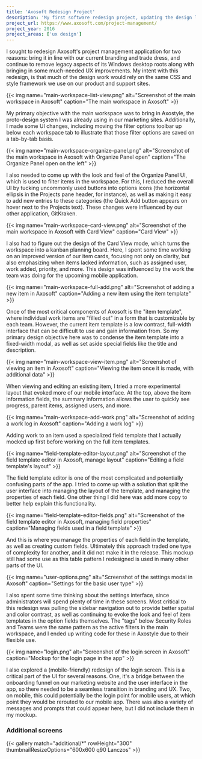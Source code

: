 ```yaml
---
title: 'Axosoft Redesign Project'
description: 'My first software redesign project, updating the design language of the Axosoft app'
project_url: https://www.axosoft.com/project-management/
project_year: 2016
project_areas: ['ux design']
---
```


I sought to redesign Axosoft's project management application for two reasons: bring it in line with our current branding and trade dress, and continue to remove legacy aspects of its Windows desktop roots along with bringing in some much-needed UX improvements. My intent with this redesign, is that much of the design work would rely on the same CSS and style framework we use on our product and support sites.

{{< img name="main-workspace-list-view.png" alt="Screenshot of the main workspace in Axosoft" caption="The main workspace in Axosoft" >}}

My primary objective with the main workspace was to bring in Axostyle, the proto-design system I was already using in our marketing sites. Additionally, I made some UI changes, including moving the filter options toolbar up below each workspace tab to illustrate that those filter options are saved on a tab-by-tab basis.

{{< img name="main-workspace-organize-panel.png" alt="Screenshot of the main workspace in Axosoft with Organize Panel open" caption="The Organize Panel open on the left" >}}

I also needed to come up with the look and feel of the Organize Panel UI, which is used to filter items in the workspace. For this, I reduced the overall UI by tucking uncommonly used buttons into options icons (the horizontal ellipsis in the Projects pane header, for instance), as well as making it easy to add new entries to these categories (the Quick Add button appears on hover next to the Projects text). These changes were influenced by our other application, GitKraken.

{{< img name="main-workspace-card-view.png" alt="Screenshot of the main workspace in Axosoft with Card View" caption="Card View" >}}

I also had to figure out the design of the Card View mode, which turns the workspace into a kanban planning board. Here, I spent some time working on an improved version of our item cards, focusing not only on clarity, but also emphasizing when items lacked information, such as assigned user, work added, priority, and more. This design was influenced by the work the team was doing for the upcoming mobile application.

{{< img name="main-workspace-full-add.png" alt="Screenshot of adding a new item in Axosoft" caption="Adding a new item using the item template" >}}

Once of the most critical components of Axosoft is the "item template", where individual work items are "filled out" in a form that is customizable by each team. However, the current item template is a low contrast, full-width interface that can be difficult to use and gain information from. So my primary design objective here was to condense the item template into a fixed-width modal, as well as set aside special fields like the title and description.

{{< img name="main-workspace-view-item.png" alt="Screenshot of viewing an item in Axosoft" caption="Viewing the item once it is made, with additional data" >}}

When viewing and editing an existing item, I tried a more experimental layout that evoked more of our mobile interface. At the top, above the item information fields, the summary information allows the user to quickly see progress, parent items, assigned users, and more.

{{< img name="main-workspace-add-work.png" alt="Screenshot of adding a work log in Axosoft" caption="Adding a work log" >}}

Adding work to an item used a specialized field template that I actually mocked up first before working on the full item templates.

{{< img name="field-template-editor-layout.png" alt="Screenshot of the field template editor in Axosoft, manage layout" caption="Editing a field template's layout" >}}

The field template editor is one of the most complicated and potentially confusing parts of the app. I tried to come up with a solution that split the user interface into managing the layout of the template, and managing the properties of each field. One other thing I did here was add more copy to better help explain this functionality.

{{< img name="field-template-editor-fields.png" alt="Screenshot of the field template editor in Axosoft, managing field properties" caption="Managing fields used in a field template" >}}

And this is where you manage the properties of each field in the template, as well as creating custom fields. Ultimately this approach traded one type of complexity for another, and it did not make it in the release. This mockup still had some use as this table pattern I redesigned is used in many other parts of the UI.

{{< img name="user-options.png" alt="Screenshot of the settings modal in Axosoft" caption="Settings for the basic user type" >}}

I also spent some time thinking about the settings interface, since administrators will spend plenty of time in these screens. Most critical to this redesign was pulling the sidebar navigation out to provide better spatial and color contrast, as well as continuing to evoke the look and feel of item templates in the option fields themselves. The "tags" below Security Roles and Teams were the same pattern as the active filters in the main workspace, and I ended up writing code for these in Axostyle due to their flexible use.

{{< img name="login.png" alt="Screenshot of the login screen in Axosoft" caption="Mockup for the login page in the app" >}}

I also explored a (mobile-friendly) redesign of the login screen. This is a critical part of the UI for several reasons. One, it's a bridge between the onboarding funnel on our marketing website and the user interface in the app, so there needed to be a seamless transition in branding and UX. Two, on mobile, this could potentially be the login point for mobile users, at which point they would be rerouted to our mobile app. There was also a variety of messages and prompts that could appear here, but I did not include them in my mockup.

### Additional screens

{{< gallery match="additional/*" rowHeight="300" thumbnailResizeOptions="600x600 q90 Lanczos" >}}
